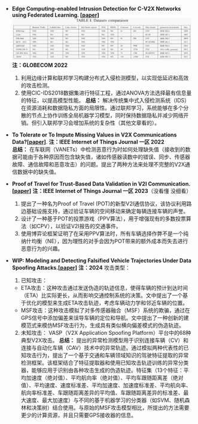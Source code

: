 - **Edge Computing-enabled Intrusion Detection for C-V2X Networks using Federated Learning.
[[paper]](https://ieeexplore.ieee.org/document/10001675 )**
 ![](./images/image2.jpg )
**注：GLOBECOM 2022**                                               
   1. 利用边缘计算和联邦学习构建分布式入侵检测模型，以实现低延迟和高效的攻击检测。
   2. 使用CIC-IDS2018数据集进行特征工程，通过ANOVA方法选择最有信息量的特征，以提高模型性能。
**总结：**
   解决传统集中式入侵检测系统（IDS）在资源消耗和数据隐私方面的局限性。通过联邦学习，系统能够在多个分散的节点上协作训练全局机器学习模型，同时保持数据隐私并减少网络开销。但引入联邦学习会增加系统的复杂性（其他文章看的）。

- **To Tolerate or To Impute Missing Values in V2X Communications Data?[[paper]](https://ieeexplore.ieee.org/document/9608954 )**.
**注：IEEE Internet of Things Journal 一区 2022**                                                    
**总结：**
   在车联网（VANETs）中检测恶意行为时如何处理缺失值（接收到的数据可能由于各种原因而包含缺失值，诸如传感器读数中的错误、同步、传感器故障、通信故障和恶意攻击）的问题。提出了两种方法来处理不完整的V2X通信数据中的缺失值。

- **Proof of Travel for Trust-Based Data Validation in V2I Communication.[[paper]](https://ieeexplore.ieee.org/document/10017297 )**
**注：IEEE Internet of Things Journal 一区 2023**（没看懂 没细看）                                                    
   1. 提出了一种名为Proof of Travel (POT)的新型V2I通信协议，该协议利用路边基础设施支持，通过验证车辆的空间移动来确定每辆连接车辆的声誉。
   2. 设计了一种基于POT的投票游戏（PPV算法），用于增强现有的多数投票算法（如CPV），以验证V2I报告的交通事件。
   3. 使用博弈论框架证明了在采用PPV算法时，所有车辆选择作弊不是一个纯纳什均衡（NE），因为理性的对手会因为POT带来的额外成本而失去进行恶意行为的兴趣。

- **WIP: Modeling and Detecting Falsified Vehicle Trajectories Under Data Spoofing Attacks.[[paper]](https://www.ndss-symposium.org/wp-content/uploads/vehiclesec2024-35-paper.pdf )**
**注：2024**
   攻击类型：
   1. 已知攻击：
   - ETA攻击：这种攻击通过发送伪造的轨迹信息，使得车辆的预计到达时间（ETA）比实际更长，从而影响交通控制系统的决策。文中提出了一个基于优化的模型来生成ETA攻击轨迹，考虑车辆动力学和邻近车辆的位置。
   - MSF攻击：这种攻击模拟了对多传感器融合（MSF）系统的欺骗，通过在GPS信号中添加偏差来误导车辆的定位和导航。文中提出了一种创新的建模范式来模仿MSF攻击行为，生成具有类似横向偏差模式的伪造轨迹。
   2. 未知攻击：
   VASP（V2X Application Spoofing Platform）平台中的68种典型V2X攻击。
**总结：**
   提出的异常检测模型用于识别连接车辆（CV）和连接与自动化车辆（CAV）技术中的异常轨迹。通过模拟两种代表性的已知攻击行为，提出了一个基于交通和车辆领域知识的驾驶特征提取的异常检测框架。该框架结合了特征提取器和使用已知攻击轨迹训练的异常分类器，能够应用于识别由各种攻击生成的伪造轨迹。特征集（13个特征：平均加速度（绝对值）、平均航向率（绝对值）、平均车跟随距离差（绝对值）、平均速度、速度标准差、平均加速度、加速度标准差、平均航向率、航向率标准差、车跟随距离差异的平均值、车跟随距离差异的标准差、最大速度、最大加速度）与不同的基于机器学习的分类器（如SVM、随机森林和决策树）结合使用。与原始的MSF攻击模型相比，所提出的方法需要更少的计算资源，并且只需要GPS接收器的信息。
  

  
